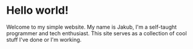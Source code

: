 # Hello world!

Welcome to my simple website. My name is Jakub, I'm a self-taught programmer and tech enthusiast.
This site serves as a collection of cool stuff I've done or I'm working.
